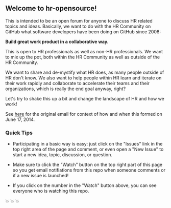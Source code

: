 ## Welcome to hr-opensource!


This is intended to be an open forum for anyone to discuss HR related topics and ideas. Basically, we want to do with the HR Community on GitHub what software developers have been doing on GitHub since 2008: 

**Build great work product in a collaborative way.**  

This is open to HR professionals as well as non-HR professionals. We want to mix up the pot, both within the HR Community as well as outside of the HR Community. 

We want to share and de-mystify what HR does, as many people outside of HR don't know. We also want to help people within HR learn and iterate on their work rapidly and collaborate to accelerate their teams and their organizations, which is really the end goal anyway, right? 

Let's try to shake this up a bit and change the landscape of HR and how we work!

See [here](https://gist.github.com/kellidrag/7cc95056afff0719f24c) for the original email for context of how and when this formed on June 17, 2014.

### Quick Tips

* Participating in a basic way is easy: just click on the "Issues" link in the top right area of the page and comment, or even open a "New Issue" to start a new idea, topic, discussion, or question.

* Make sure to click the "Watch" button on the top right part of this page so you get email notifiations from this repo when someone comments or if a new issue is launched!

* If you click on the number in the "Watch" button above, you can see everyone who is watching this repo.

:boom: :boom: :boom:


